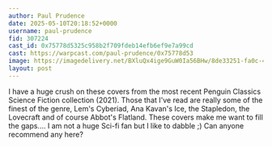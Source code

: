 ```yaml
---
author: Paul Prudence
date: 2025-05-10T20:18:52+0000
username: paul-prudence
fid: 307224
cast_id: 0x75778d5325c958b2f709fdeb14efb6ef9e7a99cd
cast: https://warpcast.com/paul-prudence/0x75778d53
image: https://imagedelivery.net/BXluQx4ige9GuW0Ia56BHw/8de33251-fa0c-425e-9c89-aa16498bed00/original
layout: post
---
```

I have a huge crush on these covers from the most recent Penguin Classics Science Fiction collection (2021). Those that I've read are really some of the finest of the genre, Lem's Cyberiad, Ana Kavan's Ice, the Stapledon, the Lovecraft and of course Abbot's Flatland. These covers make me want to fill the gaps.... I am not a huge Sci-fi fan but I like to dabble ;) Can anyone recommend any here?  

<img src='https://imagedelivery.net/BXluQx4ige9GuW0Ia56BHw/8de33251-fa0c-425e-9c89-aa16498bed00/original' alt='' referrerpolicy='no-referrer'/>